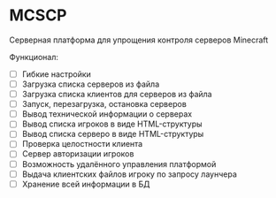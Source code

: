 # MCSCP
Серверная платформа для упрощения контроля серверов Minecraft

Функционал:
- [ ] Гибкие настройки
- [ ] Загрузка списка серверов из файла 
- [ ] Загрузка списка клиентов для серверов из файла
- [ ] Запуск, перезагрузка, остановка серверов
- [ ] Вывод технической информации о серверах
- [ ] Вывод списка игроков в виде HTML-структуры
- [ ] Вывод списка серверо в виде HTML-структуры
- [ ] Проверка целостности клиента
- [ ] Сервер авторизации игроков
- [ ] Возможность удалённого управления платформой
- [ ] Выдача клиентских файлов игроку по запросу лаунчера
- [ ] Хранение всей информации в БД
